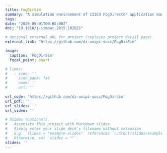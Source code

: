 ```yaml
---
title: FogDirSim
summary: "A simulation environment of CISCO FogDirector application management."
tags:
date: "2020-05-01T00:00:00Z"
doi: "10.1016/j.simpat.2019.102021"

# Optional external URL for project (replaces project detail page).
external_link: "https://github.com/di-unipi-socc/FogDirSim"

image:
  caption: 'FogDirSim'
  focal_point: Smart

# links:
#   - icon: ''
#     icon_pack: fab
#     name: ''
#     url: ''
  
url_code: 'https://github.com/di-unipi-socc/FogDirSim'
url_pdf: ''
url_slides: ''
url_video: ''

# Slides (optional).
#   Associate this project with Markdown slides.
#   Simply enter your slide deck's filename without extension.
#   E.g. `slides = "example-slides"` references `content/slides/example-slides.md`.
#   Otherwise, set `slides = ""`.
slides: ''
---
```

<!-- Here you can insert a description -->
